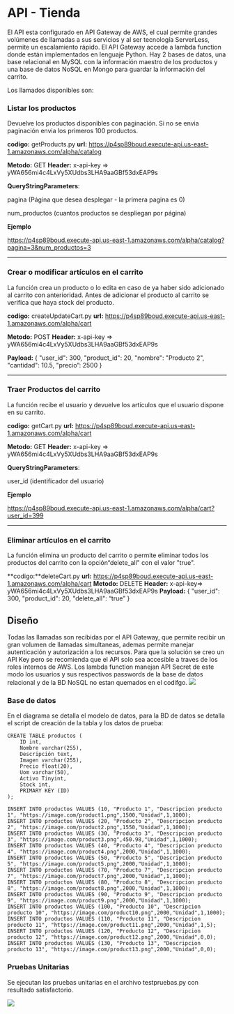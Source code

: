 # API - Tienda
El API esta configurado en API Gateway de AWS, el cual permite grandes volúmenes de llamadas a sus servicios y al ser tecnología ServerLess, permite un escalamiento rápido.
El API Gateway accede a lambda function donde están implementados en lenguaje Python.
Hay 2 bases de datos, una base relacional en MySQL con la información maestro de los productos y una base de datos NoSQL en Mongo para guardar la información del carrito.

Los llamados disponibles son:

### Listar los productos
Devuelve los productos disponibles con paginación. Si no se envia paginación envia los primeros 100 productos.

**codigo:**  getProducts.py        **url:** https://p4sp89boud.execute-api.us-east-1.amazonaws.com/alpha/catalog

**Metodo:** GET   **Header:**   x-api-key => yWA656mi4c4LxVy5XUdbs3LHA9aaGBf53dxEAP9s


**QueryStringParameters**:

pagina (Página que desea desplegar - la primera pagina es 0)

num_productos (cuantos productos se despliegan por página)

**Ejemplo**

https://p4sp89boud.execute-api.us-east-1.amazonaws.com/alpha/catalog?pagina=3&num_productos=3


------------


### Crear o modificar artículos en el carrito
La función crea un producto o lo edita en caso de ya haber sido adicionado al carrito con anterioridad. Antes de adicionar el producto al carrito se verifica que haya stock del producto. 

**codigo:** createUpdateCart.py      **url:** https://p4sp89boud.execute-api.us-east-1.amazonaws.com/alpha/cart

**Metodo:** POST     **Header:** x-api-key => yWA656mi4c4LxVy5XUdbs3LHA9aaGBf53dxEAP9s

**Payload:**
{
   "user_id": 300,
   "product_id": 20,
   "nombre": "Producto 2",
   "cantidad": 10.5,
   "precio”: 2500
}

------------

### Traer Productos del carrito
La función recibe el usuario y devuelve los artículos que el usuario dispone en su carrito.

**codigo:** getCart.py   **url:** https://p4sp89boud.execute-api.us-east-1.amazonaws.com/alpha/cart

**Metodo:** GET       **Header:** x-api-key => yWA656mi4c4LxVy5XUdbs3LHA9aaGBf53dxEAP9s

**QueryStringParameters**: 

user_id (identificador del usuario)

**Ejemplo**

https://p4sp89boud.execute-api.us-east-1.amazonaws.com/alpha/cart?user_id=399

------------

### Eliminar artículos en el carrito
La función elimina un producto del carrito o permite eliminar todos los productos del carrito con la opción“delete_all" con el valor "true".

**codigo:**deleteCart.py  **url:** https://p4sp89boud.execute-api.us-east-1.amazonaws.com/alpha/cart
**Metodo:** DELETE   **Header:** x-api-key=> yWA656mi4c4LxVy5XUdbs3LHA9aaGBf53dxEAP9s
**Payload:**
{
   "user_id": 300,
   "product_id": 20,
   "delete_all": “true”
}


## Diseño
Todas las llamadas son recibidas por el API Gateway, que permite recibir un gran volumen de llamadas simultaneas, ademas permite manejar autenticación y autorización a los recursos.
Para que la solución se creo un API Key pero se recomienda que el API solo sea accesible a traves de los roles internos de AWS.
Los lambda function manejan API Secret de este modo los usuarios y sus respectivos passwords de la base de datos relacional y de la BD NoSQL no estan quemados en el codifgo.
![](https://jota-chat.s3.amazonaws.com/modeloCCE.png)

### Base de datos
En el diagrama se detalla el modelo de datos, para la BD de datos se detalla el script de creación de la tabla y los datos de prueba:


```
CREATE TABLE productos (
    ID int,
    Nombre varchar(255),
    Descripción text,
    Imagen varchar(255),
    Precio float(20),
    Uom varchar(50),
    Activo Tinyint, 
    Stock int,
    PRIMARY KEY (ID)
);

INSERT INTO productos VALUES (10, "Producto 1", "Descripcion producto 1", "https://image.com/product1.png",1500,"Unidad",1,1000);
INSERT INTO productos VALUES (20, "Producto 2", "Descripcion producto 2", "https://image.com/product2.png",1550,"Unidad",1,1000);
INSERT INTO productos VALUES (30, "Producto 3", "Descripcion producto 3", "https://image.com/product3.png",450.98,"Unidad",1,1000);
INSERT INTO productos VALUES (40, "Producto 4", "Descripcion producto 4", "https://image.com/product4.png",2000,"Unidad",1,1000);
INSERT INTO productos VALUES (50, "Producto 5", "Descripcion producto 5", "https://image.com/product5.png",2000,"Unidad",1,1000);
INSERT INTO productos VALUES (70, "Producto 7", "Descripcion producto 7", "https://image.com/product7.png",2000,"Unidad",1,1000);
INSERT INTO productos VALUES (80, "Producto 8", "Descripcion producto 8", "https://image.com/product8.png",2000,"Unidad",1,1000);
INSERT INTO productos VALUES (90, "Producto 9", "Descripcion producto 9", "https://image.com/product9.png",2000,"Unidad",1,1000);
INSERT INTO productos VALUES (100, "Producto 10", "Descripcion producto 10", "https://image.com/product10.png",2000,"Unidad",1,1000);
INSERT INTO productos VALUES (110, "Producto 11", "Descripcion producto 11", "https://image.com/product11.png",2000,"Unidad",1,5);
INSERT INTO productos VALUES (120, "Producto 12", "Descripcion producto 12", "https://image.com/product12.png",2000,"Unidad",0,0);
INSERT INTO productos VALUES (130, "Producto 13", "Descripcion producto 13", "https://image.com/product13.png",2000,"Unidad",0,0);

```


### Pruebas Unitarias

Se ejecutan las pruebas unitarias en el archivo testpruebas.py con resultado satisfactorio.

![](https://jota-chat.s3.amazonaws.com/unitTestResult.png)
